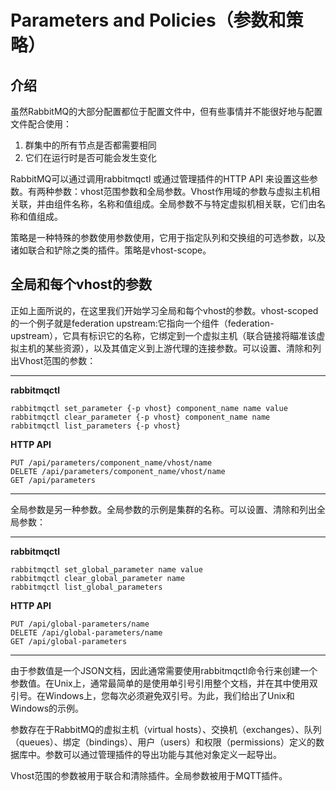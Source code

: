 # Parameters and Policies（参数和策略）

## 介绍

虽然RabbitMQ的大部分配置都位于配置文件中，但有些事情并不能很好地与配置文件配合使用：

1. 群集中的所有节点是否都需要相同
2. 它们在运行时是否可能会发生变化

RabbitMQ可以通过调用rabbitmqctl 或通过管理插件的HTTP API 来设置这些参数。有两种参数：vhost范围参数和全局参数。Vhost作用域的参数与虚拟主机相关联，并由组件名称，名称和值组成。全局参数不与特定虚拟机相关联，它们由名称和值组成。

策略是一种特殊的参数使用参数使用，它用于指定队列和交换组的可选参数，以及诸如联合和铲除之类的插件。策略是vhost-scope。

## 全局和每个vhost的参数

正如上面所说的，在这里我们开始学习全局和每个vhost的参数。vhost-scoped的一个例子就是federation upstream:它指向一个组件（federation-upstream），它具有标识它的名称，它绑定到一个虚拟主机（联合链接将瞄准该虚拟主机的某些资源），以及其值定义到上游代理的连接参数。可以设置、清除和列出Vhost范围的参数：

---------------------------

**rabbitmqctl**

	rabbitmqctl set_parameter {-p vhost} component_name name value
	rabbitmqctl clear_parameter {-p vhost} component_name name
	rabbitmqctl list_parameters {-p vhost}

**HTTP API**

	PUT /api/parameters/component_name/vhost/name
	DELETE /api/parameters/component_name/vhost/name
	GET /api/parameters

---------------------------

全局参数是另一种参数。全局参数的示例是集群的名称。可以设置、清除和列出全局参数：

---------------------------

**rabbitmqctl**

	rabbitmqctl set_global_parameter name value
	rabbitmqctl clear_global_parameter name
	rabbitmqctl list_global_parameters

**HTTP API**

	PUT /api/global-parameters/name
	DELETE /api/global-parameters/name
	GET /api/global-parameters

---------------------------

由于参数值是一个JSON文档，因此通常需要使用rabbitmqctl命令行来创建一个参数值。在Unix上，通常最简单的是使用单引号引用整个文档，并在其中使用双引号。在Windows上，您每次必须避免双引号。为此，我们给出了Unix和Windows的示例。

参数存在于RabbitMQ的虚拟主机（virtual hosts）、交换机（exchanges）、队列（queues）、绑定（bindings）、用户（users）和权限（permissions）定义的数据库中。参数可以通过管理插件的导出功能与其他对象定义一起导出。

Vhost范围的参数被用于联合和清除插件。全局参数被用于MQTT插件。